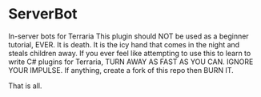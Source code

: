 ServerBot
=========

In-server bots for Terraria
This plugin should NOT be used as a beginner tutorial, EVER. It is death. It is the icy hand that comes in the night and steals children away. If you ever feel like attempting to use this to learn to write C# plugins for Terraria, TURN AWAY AS FAST AS YOU CAN. IGNORE YOUR IMPULSE. If anything, create a fork of this repo then BURN IT.

That is all.
